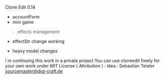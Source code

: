 Clone Edit 0.14

- accountForm
- mini game

> effects management
- effectStr change working

- heavy model changes

I m continuing this work in a private project
You can use cloneedit freely for your own work under MIT License ( Attribution ) :
Idea : Sebastian Teister sourcemaster@digi-craft.de
